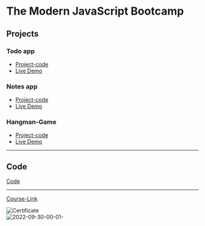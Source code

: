 # The Modern JavaScript Bootcamp

## Projects
### Todo app
- [Project-code](./Projects/Todo-app)
- [Live Demo](https://todo-apps-js-marwa.netlify.app/)
###  Notes app
- [Project-code](./Projects/Notes-app)
- [Live Demo](https://notes-app-js-marwa.netlify.app/index.html)
### Hangman-Game
- [Project-code](./Projects/Hangman-Game)
- [Live Demo](https://hangman-game-js-marwa.netlify.app/)

---
## Code
[Code](Code)

---
[Course-Link](https://www.udemy.com/course/modern-javascript/)<br>

![Certificate](https://www.udemy.com/certificate/UC-493d4354-e644-4a80-988f-5327d3daf758)
<br>![2022-09-30-00-01-](https://user-images.githubusercontent.com/61974319/193150037-447949d4-9970-4ce6-88d9-918888db4967.png)

